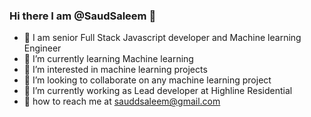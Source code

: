 ### Hi there I am @SaudSaleem 👋
- 👋 I am senior Full Stack Javascript developer and Machine learning Engineer
- 🌱 I’m currently learning Machine learning
- 👀 I’m interested in machine learning projects
- 👯 I’m looking to collaborate on any machine learning project
- 🌱 I’m currently working as Lead developer at Highline Residential
- 💞️ how to reach me at sauddsaleem@gmail.com
<!--
**SaudSaleem/SaudSaleem** is a ✨ _special_ ✨ repository because its `README.md` (this file) appears on your GitHub profile.

Here are some ideas to get you started:

- 🔭 I’m currently working on ...
- 🌱 I’m currently learning ...
- 👯 I’m looking to collaborate on ...
- 🤔 I’m looking for help with ...
- 💬 Ask me about ...
- 📫 How to reach me: ...
- 😄 Pronouns: ...
- ⚡ Fun fact: ...
-->
